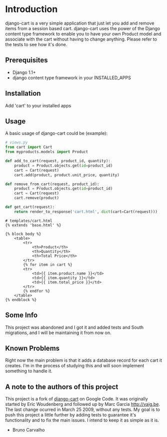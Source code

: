 # Introduction

django-cart is a very simple application that just let you add and remove items from a session based cart. django-cart uses the power of the Django content type framework to enable you to have your own Product model and associate with the cart without having to change anything. Please refer to the tests to see how it's done.

## Prerequisites

- Django 1.1+
- django content type framework in your INSTALLED_APPS

## Installation

Add 'cart' to your installed apps

## Usage

A basic usage of django-cart could be (example):

```python
# views.py
from cart import Cart
from myproducts.models import Product

def add_to_cart(request, product_id, quantity):
    product = Product.objects.get(id=product_id)
    cart = Cart(request)
    cart.add(product, product.unit_price, quantity)

def remove_from_cart(request, product_id):
    product = Product.objects.get(id=product_id)
    cart = Cart(request)
    cart.remove(product)

def get_cart(request):
    return render_to_response('cart.html', dict(cart=Cart(request)))
```

```django
# templates/cart.html
{% extends 'base.html' %}

{% block body %}
    <table>
        <tr>
            <th>Product</th>
            <th>Quantity</th>
            <th>Total Price</th>
        </tr>
        {% for item in cart %}
        <tr>
            <td>{{ item.product.name }}</td>
            <td>{{ item.quantity }}</td>
            <td>{{ item.total_price }}</td>
        </tr>
        {% endfor %}
    </table>
{% endblock %}
```

## Some Info

This project was abandoned and I got it and added tests and South migrations, and I will be maintaining it from now on. 

## Known Problems

Right now the main problem is that it adds a database record for each cart it creates. I'm in the process of studying this and will soon implement something to handle it.


## A note to the authors of this project

This project is a fork of [django-cart](http://code.google.com/p/django-cart/ "django-cart") on Google Code. It was originally started by Eric Woudenberg and followed up by Marc Garcia <http://vaig.be>. The last change ocurred in March 25 2009, without any tests. My goal is to push this project a little further by adding tests to guarantee it's functionality and to fix the main issues. I intend to keep it as simple as it is.

- Bruno Carvalho

